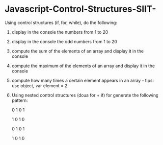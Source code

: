 # Javascript-Control-Structures-SIIT-

Using control structures (if, for, while), do the following: 

1. display in the console the numbers from 1 to 20

2. display in the console the odd numbers from 1 to 20

3. compute the sum of the elements of an array and display it in the console

4. compute the maximum of the elements of an array and display it in the console

5. compute how many times a certain element appears in an array - tips: use object, var element = 2

6. Using nested control structures (doua for + if) for generate the following pattern:

   0 1 0 1

   1 0 1 0

   0 1 0 1

   1 0 1 0
